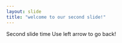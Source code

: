```yaml
---
layout: slide
title: "welcome to our second slide!"
---
```

Second slide time
Use left arrow to go back!

